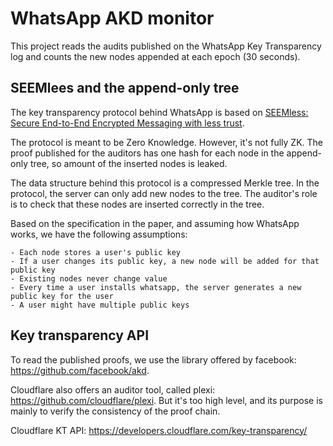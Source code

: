 # WhatsApp AKD monitor

This project reads the audits published on the WhatsApp Key Transparency log
and counts the new nodes appended at each epoch (30 seconds).

## SEEMlees and the append-only tree

The key transparency protocol behind WhatsApp is based on [SEEMless: Secure End-to-End Encrypted Messaging with less trust](https://eprint.iacr.org/2018/607).

The protocol is meant to be Zero Knowledge. However, it's not fully ZK. The proof published for the auditors has one hash for each node in the append-only tree, so amount of the inserted nodes is leaked.

The data structure behind this protocol is a compressed Merkle tree. In the protocol, the server can only add new nodes to the tree. The auditor's role is to check that these nodes are inserted correctly in the tree.

Based on the specification in the paper, and assuming how WhatsApp works, we have the following assumptions:

    - Each node stores a user's public key
    - If a user changes its public key, a new node will be added for that public key
    - Existing nodes never change value
    - Every time a user installs whatsapp, the server generates a new public key for the user
    - A user might have multiple public keys


## Key transparency API

To read the published proofs, we use the library offered by facebook: https://github.com/facebook/akd.

Cloudflare also offers an auditor tool, called plexi: https://github.com/cloudflare/plexi. But it's too high level, and its purpose is mainly to verify the consistency of the proof chain.

Cloudflare KT API: https://developers.cloudflare.com/key-transparency/
